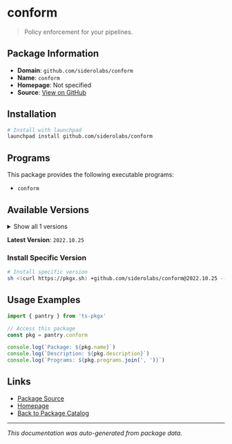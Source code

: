 # conform

> Policy enforcement for your pipelines.

## Package Information

- **Domain**: `github.com/siderolabs/conform`
- **Name**: `conform`
- **Homepage**: Not specified
- **Source**: [View on GitHub](https://github.com/pkgxdev/pantry/tree/main/projects/github.com/siderolabs/conform/package.yml)

## Installation

```bash
# Install with launchpad
launchpad install github.com/siderolabs/conform
```

## Programs

This package provides the following executable programs:

- `conform`

## Available Versions

<details>
<summary>Show all 1 versions</summary>

- `2022.10.25`

</details>

**Latest Version**: `2022.10.25`

### Install Specific Version

```bash
# Install specific version
sh <(curl https://pkgx.sh) +github.com/siderolabs/conform@2022.10.25 -- $SHELL -i
```

## Usage Examples

```typescript
import { pantry } from 'ts-pkgx'

// Access this package
const pkg = pantry.conform

console.log(`Package: ${pkg.name}`)
console.log(`Description: ${pkg.description}`)
console.log(`Programs: ${pkg.programs.join(', ')}`)
```

## Links

- [Package Source](https://github.com/pkgxdev/pantry/tree/main/projects/github.com/siderolabs/conform/package.yml)
- [Homepage](#)
- [Back to Package Catalog](../../../package-catalog.md)

---

*This documentation was auto-generated from package data.*
